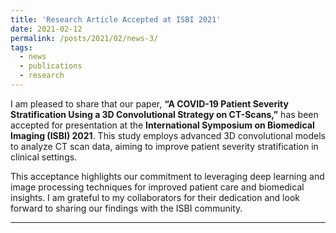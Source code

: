 ```yaml
---
title: 'Research Article Accepted at ISBI 2021'
date: 2021-02-12
permalink: /posts/2021/02/news-3/
tags:
  - news
  - publications
  - research
---
```


I am pleased to share that our paper, **“A COVID-19 Patient Severity Stratification Using a 3D Convolutional Strategy on CT-Scans,”** has been accepted for presentation at the **International Symposium on Biomedical Imaging (ISBI) 2021**. This study employs advanced 3D convolutional models to analyze CT scan data, aiming to improve patient severity stratification in clinical settings. 

This acceptance highlights our commitment to leveraging deep learning and image processing techniques for improved patient care and biomedical insights. I am grateful to my collaborators for their dedication and look forward to sharing our findings with the ISBI community.

------
